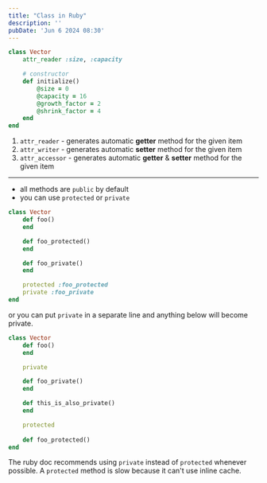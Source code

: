 ```yaml
---
title: "Class in Ruby"
description: ''
pubDate: 'Jun 6 2024 08:30'
---
```


```rb
class Vector
	attr_reader :size, :capacity

	# constructor
	def initialize() 
		@size = 0
		@capacity = 16
		@growth_factor = 2
		@shrink_factor = 4
	end
end
```

1. `attr_reader` - generates automatic **getter** method for the given item
2. `attr_writer` - generates automatic **setter** method for the given item
3. `attr_accessor` - generates automatic **getter** & **setter** method for the given item

---

- all methods are `public` by default
- you can use `protected` or `private`

```rb
class Vector
	def foo()
	end

	def foo_protected()
	end

	def foo_private()
	end

	protected :foo_protected
	private :foo_private
end
```

or you can put `private` in a separate line and anything below will become private.

```rb
class Vector
	def foo()
	end

	private

	def foo_private()
	end

	def this_is_also_private()
	end

	protected
	
	def foo_protected()
end
```

The ruby doc recommends using `private` instead of `protected` whenever possible.
A `protected` method is slow because it can't use inline cache.

